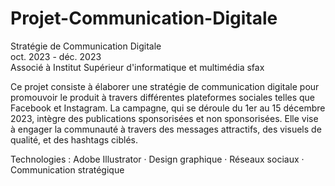 # Projet-Communication-Digitale

Stratégie de Communication Digitale                                                                                                            
oct. 2023 - déc. 2023                                                                                                           
Associé à Institut Supérieur d'informatique et multimédia sfax                                                                                                    
                                                                                                                                                                    
Ce projet consiste à élaborer une stratégie de communication digitale pour promouvoir le produit à travers différentes plateformes sociales telles que Facebook et Instagram. La campagne, qui se déroule du 1er au 15 décembre 2023, intègre des publications sponsorisées et non sponsorisées. Elle vise à engager la communauté à travers des messages attractifs, des visuels de qualité, et des hashtags ciblés.

Technologies : Adobe Illustrator · Design graphique · Réseaux sociaux · Communication stratégique
